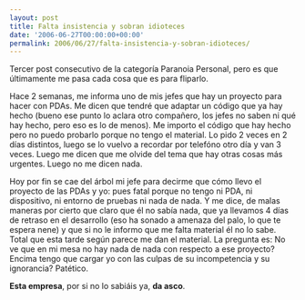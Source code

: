 ```yaml
---
layout: post
title: Falta insistencia y sobran idioteces
date: '2006-06-27T00:00:00+00:00'
permalink: 2006/06/27/falta-insistencia-y-sobran-idioteces/
---
```

<img style="float:right; margin:0 0 10px 10px;" src="http://photos1.blogger.com/blogger/6639/1972/320/70014580.jpg" border="0" alt="" />Tercer post consecutivo de la categoría Paranoia Personal, pero es que últimamente me pasa cada cosa que es para fliparlo.

Hace 2 semanas, me informa uno de mis jefes que hay un proyecto para hacer con PDAs. Me dicen que tendré que adaptar un código que ya hay hecho (bueno ese punto lo aclara otro  compañero, los jefes no saben ni qué hay hecho, pero eso es lo de menos). Me importo el código que hay hecho pero no puedo probarlo porque no tengo el material. Lo pido 2 veces en 2 días distintos, luego se lo vuelvo a recordar por telefóno otro día y van 3 veces. Luego me dicen que me olvide del tema que hay otras cosas más urgentes. Luego no me dicen nada.

Hoy por fin se cae del árbol mi jefe para decirme que cómo llevo el proyecto de las PDAs y yo: pues fatal porque no tengo ni PDA, ni dispositivo, ni entorno de pruebas ni nada de nada. Y me dice, de malas maneras por cierto que claro que él no sabía nada, que ya llevamos 4 días de retraso en el desarrollo (eso ha sonado a amenaza del palo, lo que te espera nene) y que si no le informo que me falta material él no lo sabe. Total que esta tarde según parece me dan el material. La pregunta es: No ve que en mi mesa no hay nada de nada con respecto a ese proyecto? Encima tengo que cargar yo con las culpas de su incompetencia y su ignorancia? Patético.

<span style="font-weight:bold;">Esta empresa</span>, por si no lo sabiáis ya, <span style="font-weight:bold;">da asco</span>.
